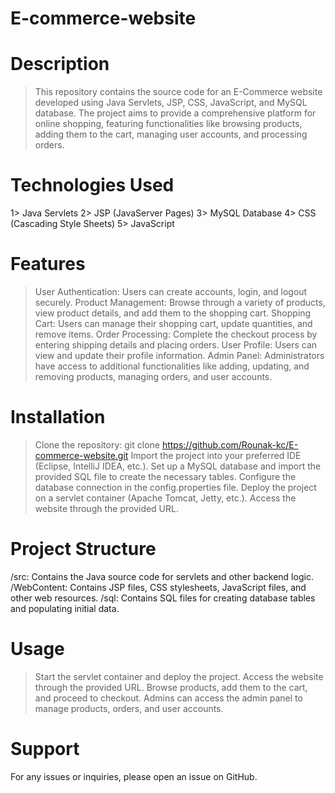 # E-commerce-website

# Description
>This repository contains the source code for an E-Commerce website developed using Java Servlets, JSP, CSS, JavaScript, and MySQL database. The project aims to provide a comprehensive platform for online shopping, featuring functionalities like browsing products, adding them to the cart, managing user accounts, and processing orders.

# Technologies Used
1> Java Servlets
2> JSP (JavaServer Pages)
3> MySQL Database
4> CSS (Cascading Style Sheets)
5> JavaScript

# Features
> User Authentication: Users can create accounts, login, and logout securely.
> Product Management: Browse through a variety of products, view product details, and add them to the shopping cart.
> Shopping Cart: Users can manage their shopping cart, update quantities, and remove items.
> Order Processing: Complete the checkout process by entering shipping details and placing orders.
> User Profile: Users can view and update their profile information.
> Admin Panel: Administrators have access to additional functionalities like adding, updating, and removing products, managing orders, and user accounts.

# Installation
> Clone the repository:
     git clone https://github.com/Rounak-kc/E-commerce-website.git
> Import the project into your preferred IDE (Eclipse, IntelliJ IDEA, etc.).
> Set up a MySQL database and import the provided SQL file to create the necessary tables.
> Configure the database connection in the config.properties file.
> Deploy the project on a servlet container (Apache Tomcat, Jetty, etc.).
> Access the website through the provided URL.

# Project Structure
/src: Contains the Java source code for servlets and other backend logic.
/WebContent: Contains JSP files, CSS stylesheets, JavaScript files, and other web resources.
/sql: Contains SQL files for creating database tables and populating initial data.

# Usage
> Start the servlet container and deploy the project.
> Access the website through the provided URL.
> Browse products, add them to the cart, and proceed to checkout.
> Admins can access the admin panel to manage products, orders, and user accounts.


# Support
For any issues or inquiries, please open an issue on GitHub.
